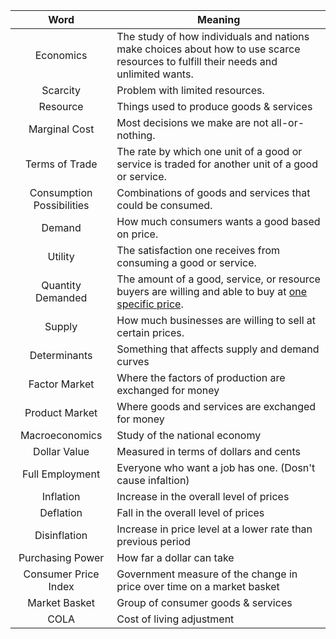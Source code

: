 
| Word | Meaning |
| :--: | ---- |
| Economics | The study of how individuals and nations make choices about how to use scarce resources to fulfill their needs and unlimited wants. |
| Scarcity | Problem with limited resources. |
| Resource | Things used to produce goods & services |
| Marginal Cost | Most decisions we make are not all-or-nothing. |
| Terms of Trade | The rate by which one unit of a good or service is traded for another unit of a good or service. |
| Consumption Possibilities | Combinations of goods and services that could be consumed. |
| Demand | How much consumers wants a good based on price. |
| Utility | The satisfaction one receives from consuming a good or service. |
| Quantity Demanded | The amount of a good, service, or resource buyers are willing and able to buy at <u>one specific price</u>. |
| Supply | How much businesses are willing to sell at certain prices. |
| Determinants | Something that affects supply and demand curves |
| Factor Market | Where the factors of production are exchanged for money |
| Product Market | Where goods and services are exchanged for money |
| Macroeconomics | Study of the national economy |
| Dollar Value | Measured in terms of dollars and cents |
| Full Employment | Everyone who want a job has one. (Dosn't cause infaltion) |
| Inflation | Increase in the overall level of prices |
| Deflation | Fall in the overall level of prices |
| Disinflation | Increase in price level at a lower rate than previous period |
| Purchasing Power | How far a dollar can take |
| Consumer Price Index | Government measure of the change in price over time on a market basket |
| Market Basket | Group of consumer goods & services |
| COLA | Cost of living adjustment  |

